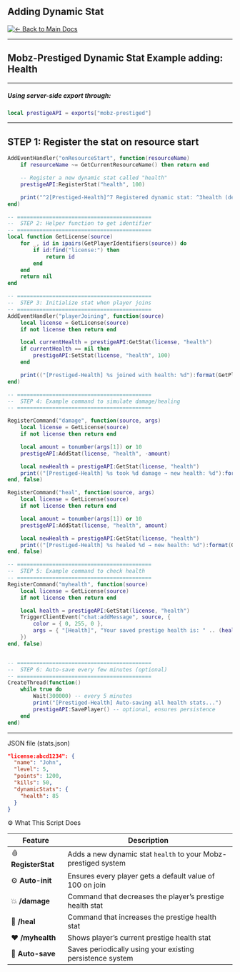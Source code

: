
## Adding Dynamic Stat 

[![← Back to Main Docs](https://img.shields.io/badge/←_Back_to_Main_Docs-9c2590?style=for-the-badge&logo=mobz%20development)](../README.md#Advanced-Usage-Custom-API-integration-&-expansion-Advanced)


---

##  Mobz-Prestiged Dynamic Stat Example adding: Health

---
##### Using server-side export through:
```lua
local prestigeAPI = exports["mobz-prestiged"]
```
---

## STEP 1: Register the stat on resource start

```lua
AddEventHandler("onResourceStart", function(resourceName)
    if resourceName ~= GetCurrentResourceName() then return end

    -- Register a new dynamic stat called "health"
    prestigeAPI:RegisterStat("health", 100)

    print("^2[Prestiged-Health]^7 Registered dynamic stat: ^3health (default = 100)^7")
end)

-- ==========================================
--  STEP 2: Helper function to get identifier
-- ==========================================
local function GetLicense(source)
    for _, id in ipairs(GetPlayerIdentifiers(source)) do
        if id:find("license:") then
            return id
        end
    end
    return nil
end

-- ==========================================
--  STEP 3: Initialize stat when player joins
-- ==========================================
AddEventHandler("playerJoining", function(source)
    local license = GetLicense(source)
    if not license then return end

    local currentHealth = prestigeAPI:GetStat(license, "health")
    if currentHealth == nil then
        prestigeAPI:SetStat(license, "health", 100)
    end

    print(("[Prestiged-Health] %s joined with health: %d"):format(GetPlayerName(source), currentHealth or 100))
end)

-- ==========================================
--  STEP 4: Example command to simulate damage/healing
-- ==========================================

RegisterCommand("damage", function(source, args)
    local license = GetLicense(source)
    if not license then return end

    local amount = tonumber(args[1]) or 10
    prestigeAPI:AddStat(license, "health", -amount)

    local newHealth = prestigeAPI:GetStat(license, "health")
    print(("[Prestiged-Health] %s took %d damage → new health: %d"):format(GetPlayerName(source), amount, newHealth))
end, false)

RegisterCommand("heal", function(source, args)
    local license = GetLicense(source)
    if not license then return end

    local amount = tonumber(args[1]) or 10
    prestigeAPI:AddStat(license, "health", amount)

    local newHealth = prestigeAPI:GetStat(license, "health")
    print(("[Prestiged-Health] %s healed %d → new health: %d"):format(GetPlayerName(source), amount, newHealth))
end, false)

-- ==========================================
--  STEP 5: Example command to check health
-- ==========================================
RegisterCommand("myhealth", function(source)
    local license = GetLicense(source)
    if not license then return end

    local health = prestigeAPI:GetStat(license, "health")
    TriggerClientEvent("chat:addMessage", source, {
        color = { 0, 255, 0 },
        args = { "[Health]", "Your saved prestige health is: " .. (health or 0) }
    })
end, false)


-- ==========================================
--  STEP 6: Auto-save every few minutes (optional)
-- ==========================================
CreateThread(function()
    while true do
        Wait(300000) -- every 5 minutes
        print("[Prestiged-Health] Auto-saving all health stats...")
        prestigeAPI:SavePlayer() -- optional, ensures persistence
    end
end)
```
---

JSON file (stats.json)

```json
"license:abcd1234": {
  "name": "John",
  "level": 5,
  "points": 1200,
  "kills": 50,
  "dynamicStats": {
    "health": 85
  }
}
```

⚙️ What This Script Does

| Feature             | Description                                                    |
| ------------------- | -------------------------------------------------------------- |
| 🩸 **RegisterStat** | Adds a new dynamic stat `health` to your Mobz-prestiged system |
| ⚙️ **Auto-init**    | Ensures every player gets a default value of 100 on join       |
| 💥 **/damage**      | Command that decreases the player’s prestige health stat       |
| 💊 **/heal**        | Command that increases the prestige health stat                |
| ❤️ **/myhealth**    | Shows player’s current prestige health stat                    |
| 💾 **Auto-save**    | Saves periodically using your existing persistence system      |
